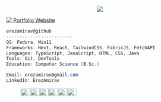 <!-- <img src="https://github.com/user-attachments/assets/25cb6aa9-ce34-480a-80ad-d7eda13fd2d8"> -->
<p align="center">
<img src="https://readme-typing-svg.herokuapp.com/?lines=Hello+I'm+Erez!;Welcome+To+My+GitHub!&font=JetBrains%20Mono&color=%b4befe&center=true&width=280&height=30">
<p/>
<img align="left" src="https://images.weserv.nl/?url=github.com/user-attachments/assets/f831bb59-1741-487b-9272-87c4c943df92&h=320&w=320&fit=cover&a=center&mask=circle&maxage=7d">

<p align="left">
<a href="https://portfolio-phi-umber.vercel.app/">Portfolio Website</a>
</p>

```csharp
erezamirav@github
-------------------------
OS: Fedora, Win11
Frameworks: Next, React, TailwindCSS, FabricJS, FetchAPI
Languages: TypeScript, JavaScript, HTML, CSS, Java
Tools: Git, DevTools
Education: Computer Science (B.Sc.)

Email: erezamirav@gmail.com
LinkedIn: ErezAmirav

```

<p align="left">
  &nbsp; &nbsp; &nbsp; &nbsp; &nbsp;
  <img alt="#171724" src="https://via.placeholder.com/15/1a1a27/171724?text=+" width="25" height="20" /><img alt="#fbedf6" src="https://via.placeholder.com/15/d7b2bf/55586d?text=+" width="25" height="20" /><img alt="#c9594d" src="https://via.placeholder.com/15/a79bb5/a6b5d3?text=+" width="25" height="20" /><img alt="#f8b9b2" src="https://via.placeholder.com/15/4f4f63/707790?text=+" width="25" height="20" /><img alt="#ae9c9d" src="https://via.placeholder.com/15/79768e/B4B2DCff?text=+" width="25" height="20" /><img alt="#ae9c9d" src="https://via.placeholder.com/15/DE8E9Fff/B4B2DCff?text=+" width="25" height="20" />
</p>

<!--
## 💻 About me

▫️ Computer Science graduate (B.Sc.) <br/>
▫️ Looking for a Fullstack / Frontend developer position <br/>
▫️ Ambitious, team player, love to challenge myself<br/>
▫️ <a href="https://portfolio-phi-umber.vercel.app/">Portfolio Website</a>

<!--
![🍀 Currently developing in:](https://github-readme-tech-stack.vercel.app/api/cards?title=%F0%9F%8D%80+Currently+developing+in%3A&showBorder=false&lineCount=2&theme=bearded&hideBg=true&bg=%23161d29&badge=%231c2433&border=%231c2433&titleColor=%2322e6c5&line1=react%2Creact%2C58a6ff%3Bjavascript%2Cjavascript%2C58a6ff%3Bnext.js%2Cnext%2C58a6ff%3B&line2=typescript%2CTypescript%2C58a6ff%3Bcss3%2Ccss3%2C58a6ff%3Bhtml5%2Chtml5%2C58a6ff%3B)

![🌿 Familiar with:](https://github-readme-tech-stack.vercel.app/api/cards?title=%F0%9F%8C%BF+Familiar+with%3A&showBorder=false&lineCount=1&theme=bearded&hideBg=true&bg=%23161d29&badge=%231c2433&border=%231c2433&titleColor=%2322e6c5&line1=java%2Cjava%2C58a6ff%3Bnode.js%2Cnode.js%2C58a6ff%3Bandroid%2Candroid%2C58a6ff%3Bcs%2Cc%2C58a6ff%3Bcs%2Cc%2B%2B%2C58a6ff%3B)

![🌱 Also using:](https://github-readme-tech-stack.vercel.app/api/cards?title=%F0%9F%8C%B1+Also+using%3A&showBorder=false&lineCount=2&theme=bearded&hideBg=true&bg=%23161d29&badge=%231c2433&border=%231c2433&titleColor=%2322e6c5&line1=tailwindcss%2Ctailwindcss%2C58a6ff%3Bmui%2Cmui%2C58a6ff%3Bgit%2Cgit%2C58a6ff%3B&line2=mongodb%2Cmongodb%2C58a6ff%3Bpostman%2Cpostman%2C58a6ff%3B)

<a href="https://www.linkedin.com/in/erez-amirav/" target="blank" ><img src="https://github-readme-tech-stack.vercel.app/api/cards?title=%F0%9F%93%AB+Contact+me%3A&showBorder=false&lineCount=1&theme=bearded&hideBg=true&bg=%23161d29&badge=%231c2433&border=%231c2433&titleColor=%2322e6c5&line1=linkedin%2Clinkedin%2C58a6ff%3B" alt="📫 Contact me:" /></a>
-->
<!--
### 🍀 Currently developing in:

![Next JS](https://img.shields.io/badge/Next-black?style=for-the-badge&logo=next.js&logoColor=white) ![React](https://img.shields.io/badge/react-%2320232a.svg?style=for-the-badge&logo=react&logoColor=%2361DAFB) ![TypeScript](https://img.shields.io/badge/typescript-%23007ACC.svg?style=for-the-badge&logo=typescript&logoColor=white) ![JavaScript](https://img.shields.io/badge/javascript-%23323330.svg?style=for-the-badge&logo=javascript&logoColor=%23F7DF1E)
![HTML5](https://img.shields.io/badge/html5-%23E34F26.svg?style=for-the-badge&logo=html5&logoColor=white) ![CSS3](https://img.shields.io/badge/css3-%231572B6.svg?style=for-the-badge&logo=css3&logoColor=white) 


### 🌿 Familiar with:

![Java](https://img.shields.io/badge/java-%23ED8B00.svg?style=for-the-badge&logo=java&logoColor=white)  ![NodeJS](https://img.shields.io/badge/node.js-6DA55F?style=for-the-badge&logo=node.js&logoColor=white) ![Android](https://img.shields.io/badge/Android-3DDC84?style=for-the-badge&logo=android&logoColor=white) ![C](https://img.shields.io/badge/c-%2300599C.svg?style=for-the-badge&logo=c&logoColor=white)  ![C++](https://img.shields.io/badge/c++-%2300599C.svg?style=for-the-badge&logo=c%2B%2B&logoColor=white) 

### 🌱 Also using:

![TailwindCSS](https://img.shields.io/badge/tailwindcss-%2338B2AC.svg?style=for-the-badge&logo=tailwind-css&logoColor=white) ![MUI](https://img.shields.io/badge/MUI-%230081CB.svg?style=for-the-badge&logo=mui&logoColor=white) ![Git](https://img.shields.io/badge/git-%23F05033.svg?style=for-the-badge&logo=git&logoColor=white) ![MongoDB](https://img.shields.io/badge/MongoDB-%234ea94b.svg?style=for-the-badge&logo=mongodb&logoColor=white)
![Postman](https://img.shields.io/badge/Postman-FF6C37?style=for-the-badge&logo=postman&logoColor=white)

### 📫 Contact me:
<a href="https://www.linkedin.com/in/erez-amirav/" target="blank"><img align="center" src="https://img.shields.io/badge/linkedin-%230077B5.svg?style=for-the-badge&logo=linkedin&logoColor=white)"  /></a>  <a href="mailto:erezamirav@gmail.com" target="blank"><img align="center" src="https://img.shields.io/badge/Gmail-D14836?style=for-the-badge&logo=gmail&logoColor=white"  /></a>


<!-- <p><img align="center" src="https://github-readme-stats.vercel.app/api/top-langs?username=erezamirav&show_icons=true&theme=dracula&hide_border=true&locale=en&layout=compact" alt="erezamirav" /></p> --!>


<!-- https://ileriayo.github.io/markdown-badges/#shortcuts -->

